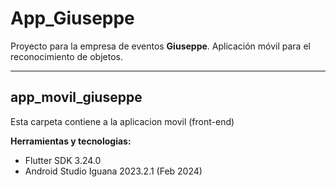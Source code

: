 # App_Giuseppe
Proyecto para la empresa de eventos **Giuseppe**.
Aplicación móvil para el reconocimiento de objetos.

***
## app_movil_giuseppe
Esta carpeta contiene a la aplicacion movil (front-end)

**Herramientas y tecnologias:**
- Flutter SDK 3.24.0
- Android Studio Iguana 2023.2.1 (Feb 2024)

